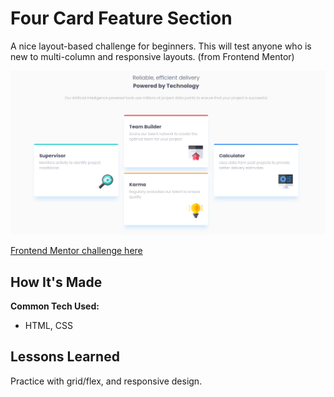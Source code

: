 # Four Card Feature Section

A nice layout-based challenge for beginners. This will test anyone who is new to multi-column and responsive layouts. (from Frontend Mentor)

![Desktop Version](./desktop-screenshot.png)

[Frontend Mentor challenge here](https://www.frontendmentor.io/challenges/four-card-feature-section-weK1eFYK)

## How It's Made 

**Common Tech Used:** 
+ HTML, CSS

## Lessons Learned

Practice with grid/flex, and responsive design. 